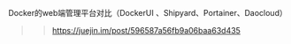 Docker的web端管理平台对比（DockerUI 、Shipyard、Portainer、Daocloud）

>> https://juejin.im/post/596587a56fb9a06baa63d435
